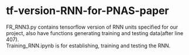 # tf-version-RNN-for-PNAS-paper
FR_RNN3.py contains tensorflow version of RNN units specified for our project, also have functions generating training and testing data(after line 407). \
Training_RNN.ipynb is for establishing, training and testing the RNN.
